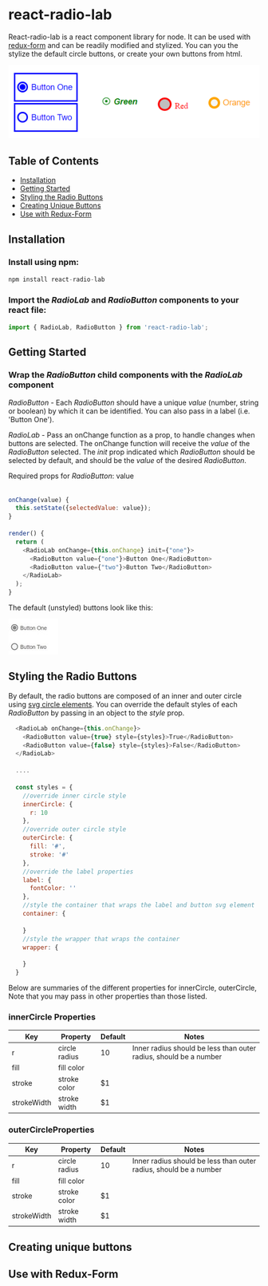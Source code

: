 # react-radio-lab

React-radio-lab is a react component library for node. It can be used with [redux-form](https://redux-form.com/7.2.1/) and can be readily modified and stylized. You can you the stylize the default circle buttons, or create your own buttons from html. 

![alt text](https://github.com/davidychow87/react-radio-lab/blob/withPics/multicolor.png)

## Table of Contents
* [Installation](#installation)
* [Getting Started](#getting-started)
* [Styling the Radio Buttons](#styling)
* [Creating Unique Buttons](#unique)
* [Use with Redux-Form](#redux-form)

<a name="installation"></a>
## Installation

  ### Install using npm:
  ```javascript
  npm install react-radio-lab
  ```

  ### Import the *RadioLab* and *RadioButton* components to your react file:
  ```javascript
  import { RadioLab, RadioButton } from 'react-radio-lab';
  ```
 
<a name="getting-started"></a> 
## Getting Started

  ### Wrap the *RadioButton* child components with the *RadioLab* component
  
  *RadioButton* - Each *RadioButton* should have a unique *value* (number, string or boolean) by which it can be identified. You can also pass in a label (i.e. 'Button One').
  
  *RadioLab* - Pass an onChange function as a prop, to handle changes when buttons are selected. The onChange function will receive the *value* of the *RadioButton* selected. The *init* prop indicated which *RadioButton* should be selected by default, and should be the *value* of the desired *RadioButton*.
  
  Required props for *RadioButton*: value
  ```javascript
  
  onChange(value) {
    this.setState({selectedValue: value});
  }
  
  render() {
    return (
      <RadioLab onChange={this.onChange} init={"one"}>
        <RadioButton value={"one"}>Button One</RadioButton>
        <RadioButton value={"two"}>Button Two</RadioButton>
      </RadioLab>
    );
  }
  ```
  
  The default (unstyled) buttons look like this:
  
  ![alt text](https://github.com/davidychow87/react-radio-lab/blob/withPics/default.JPG)

<a name="styling"></a>
## Styling the Radio Buttons

By default, the radio buttons are composed of an inner and outer circle using [svg circle elements](https://developer.mozilla.org/en-US/docs/Web/SVG/Element/circle). You can override the default styles of each *RadioButton* by passing in an object to the *style* prop.

```javascript
  <RadioLab onChange={this.onChange}>
    <RadioButton value={true} style={styles}>True</RadioButton>
    <RadioButton value={false} style={styles}>False</RadioButton>
  </RadioLab>
  
  ....
  
  const styles = {
    //override inner circle style
    innerCircle: {
      r: 10
    },
    //override outer circle style
    outerCircle: {
      fill: '#',
      stroke: '#'
    },
    //override the label properties
    label: {
      fontColor: ''
    },
    //style the container that wraps the label and button svg element
    container: {
      
    }
    //style the wrapper that wraps the container
    wrapper: {
    
    }
  }
```

Below are summaries of the different properties for innerCircle, outerCircle, Note that you may pass in other properties than those listed.
### innerCircle Properties
| Key           | Property      | Default  | Notes
| ------------- |---------------| ---------|---------
| r             | circle radius | 10       | Inner radius should be less than outer radius, should be a number
| fill          | fill color    |          | 
| stroke        | stroke color  |    $1 |
| strokeWidth   | stroke width  |    $1 |

### outerCircleProperties
| Key           | Property      | Default  | Notes
| ------------- |---------------| ---------|---------
| r             | circle radius | 10       | Inner radius should be less than outer radius, should be a number
| fill          | fill color    |          | 
| stroke        | stroke color  |    $1 |
| strokeWidth   | stroke width  |    $1 |

<a name="unique"></a>
## Creating unique buttons

<a name="redux-form"></a>
## Use with Redux-Form





